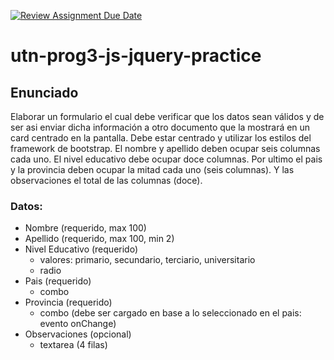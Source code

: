 [![Review Assignment Due Date](https://classroom.github.com/assets/deadline-readme-button-24ddc0f5d75046c5622901739e7c5dd533143b0c8e959d652212380cedb1ea36.svg)](https://classroom.github.com/a/h7Bt-iEt)
# utn-prog3-js-jquery-practice

## Enunciado 

Elaborar un formulario el cual debe verificar que los datos sean válidos y de ser asi enviar dicha información a otro documento que la mostrará en un card centrado en la pantalla. Debe estar centrado y utilizar los estilos del framework de bootstrap. El nombre y apellido deben ocupar seis columnas cada uno. El nivel educativo debe ocupar doce columnas. Por ultimo el pais y la provincia deben ocupar la mitad cada uno (seis columnas). Y las observaciones el total de las columnas (doce).

### Datos:
* Nombre (requerido, max 100)
* Apellido (requerido, max 100, min 2)
* Nivel Educativo (requerido)
  * valores: primario, secundario, terciario, universitario
  * radio
* Pais (requerido)
  * combo
* Provincia (requerido)
  * combo (debe ser cargado en base a lo seleccionado en el pais: evento onChange)
* Observaciones (opcional)
  * textarea (4 filas)
